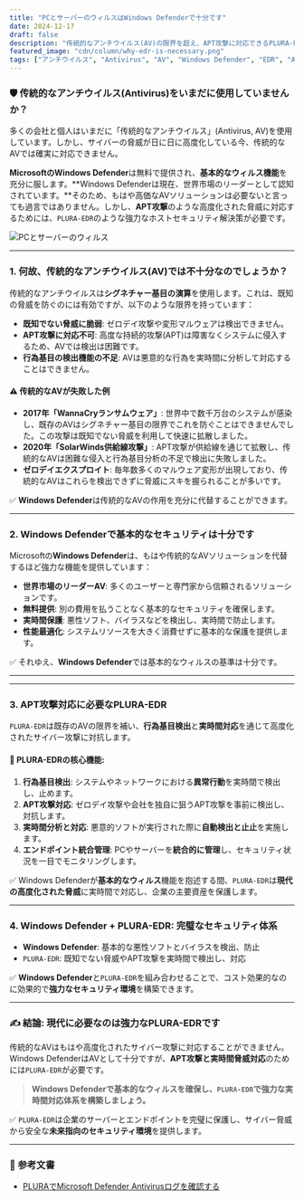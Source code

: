 ```yaml
---
title: "PCとサーバーのウィルスはWindows Defenderで十分です"
date: 2024-12-17
draft: false
description: "传統的なアンチウイルス(AV)の限界を超え、APT攻撃に対応できるPLURA-EDRの必要性をご紹介します。"
featured_image: "cdn/column/why-edr-is-necessary.png"
tags: ["アンチウイルス", "Antivirus", "AV", "Windows Defender", "EDR", "APT攻撃", "PLURA-EDR"]
---
```


### 🛡️ 传統的なアンチウイルス(Antivirus)をいまだに使用していませんか？

多くの会社と個人はいまだに「传統的なアンチウイルス」(Antivirus, AV)を使用しています。しかし、サイバーの脅威が日に日に高度化している今、传統的なAVでは確実に対応できません。

**MicrosoftのWindows Defender**は無料で提供され、**基本的なウィルス機能**を充分に服します。**Windows Defenderは現在、世界市場のリーダーとして認知されています。**そのため、もはや高価なAVソリューションは必要ないと言っても過言ではありません。しかし、**APT攻撃**のような高度化された脅威に対応するためには、`PLURA-EDR`のような強力なホストセキュリティ解決策が必要です。

![PCとサーバーのウィルス](https://blog.plura.io/cdn/column/why-edr-is-necessary.png)

<!--more-->
---

### 1. **何故、传統的なアンチウイルス(AV)では不十分なのでしょうか？**

传統的なアンチウイルスは**シグネチャー基目の演算**を使用します。これは、既知の脅威を防ぐのには有効ですが、以下のような限界を持っています：

- **既知でない脅威に脆弱**: ゼロデイ攻撃や変形マルウェアは検出できません。
- **APT攻撃に対応不可**: 高度な持続的攻撃(APT)は障害なくシステムに侵入するため、AVでは検出は困難です。
- **行為基目の検出機能の不足**: AVは悪意的な行為を実時間に分析して対応することはできません。

#### ⚠️ **传統的なAVが失敗した例**

- **2017年「WannaCryランサムウェア」**: 世界中で数千万台のシステムが感染し、既存のAVはシグネチャー基目の限界でこれを防ぐことはできませんでした。この攻撃は既知でない脅威を利用して快速に拡散しました。
- **2020年「SolarWinds供給線攻撃」**: APT攻撃が供給線を通じて拡散し、传統的なAVは困難な侵入と行為基目分析の不足で検出に失敗しました。
- **ゼロデイエクスプロイト**: 毎年数多くのマルウェア変形が出現しており、传統的なAVはこれらを検出できずに脅威にスキを握られることが多いです。

✅ **Windows Defender**は传統的なAVの作用を充分に代替することができます。

---

### 2. **Windows Defenderで基本的なセキュリティは十分です**

Microsoftの**Windows Defender**は、もはや传統的なAVソリューションを代替するほど強力な機能を提供しています：

- **世界市場のリーダーAV**: 多くのユーザーと専門家から信頼されるソリューションです。
- **無料提供**: 別の費用を払うことなく基本的なセキュリティを確保します。
- **実時間保護**: 悪性ソフト、バイラスなどを検出し、実時間で防止します。
- **性能最適化**: システムリソースを大きく消費せずに基本的な保護を提供します。

✅ それゆえ、**Windows Defender**では基本的なウィルスの基準は十分です。

---

---
### 3. **APT攻撃対応に必要なPLURA-EDR**

`PLURA-EDR`は既存のAVの限界を補い、**行為基目検出**と**実時間対応**を通じて高度化されたサイバー攻撃に対抗します。

#### 🛘 **PLURA-EDRの核心機能**:

1. **行為基目検出**: システムやネットワークにおける**異常行動**を実時間で検出し、止めます。
2. **APT攻撃対応**: ゼロデイ攻撃や会社を独自に狙うAPT攻撃を事前に検出し、対抗します。
3. **実時間分析と対応**: 悪意的ソフトが実行された際に**自動検出と止止**を実施します。
4. **エンドポイント統合管理**: PCやサーバーを**統合的に管理**し、セキュリティ状況を一目でモニタリングします。

✅ Windows Defenderが**基本的なウィルス**機能を抱述する間、`PLURA-EDR`は**現代の高度化された脅威**に実時間で対応し、企業の主要資産を保護します。

---

### 4. **Windows Defender + PLURA-EDR: 完璧なセキュリティ体系**

- **Windows Defender**: 基本的な悪性ソフトとバイラスを検出、防止
- `PLURA-EDR`: 既知でない脅威やAPT攻撃を実時間で検出し、対応

✅ **Windows Defender**と`PLURA-EDR`を組み合わせることで、コスト効果的なのに効果的で**強力なセキュリティ環境**を構築できます。

---

### ✍️ 結論: 現代に必要なのは強力なPLURA-EDRです

传統的なAVはもはや高度化されたサイバー攻撃に対応することができません。Windows DefenderはAVとして十分ですが、**APT攻撃と実時間脅威対応**のためには`PLURA-EDR`が必要です。

> **Windows Defenderで基本的なウィルスを確保し、`PLURA-EDR`で強力な実時間対応体系を構築しましょう。**

✅ `PLURA-EDR`は企業のサーバーとエンドポイントを完璧に保護し、サイバー脅威から安全な**未来指向のセキュリティ環境**を提供します。

---

### 🔗 参考文書
  - [PLURAでMicrosoft Defender Antivirusログを確認する](https://blog.plura.io/ja/respond/plura-microsoft-defender-logs/)
